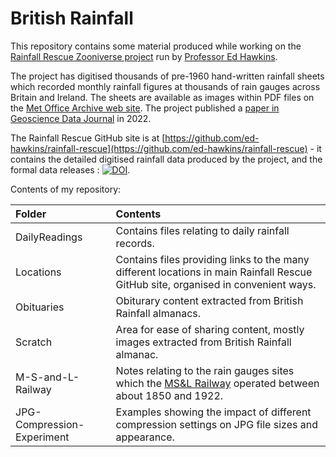# British Rainfall

This repository contains some material produced while working on the [Rainfall Rescue Zooniverse project](https://www.zooniverse.org/projects/edh/rainfall-rescue) run 
by [Professor Ed Hawkins](http://www.met.reading.ac.uk/~ed/home/index.php). 

The project has digitised thousands of pre-1960 hand-written rainfall sheets which recorded monthly rainfall figures at thousands of rain gauges across Britain and Ireland. The sheets are 
available as images within PDF files on the [Met Office Archive web site](https://digital.nmla.metoffice.gov.uk/). The project published a 
[paper in Geoscience Data Journal](https://rmets.onlinelibrary.wiley.com/doi/10.1002/gdj3.157) in 2022.

The Rainfall Rescue GitHub site is at [https://github.com/ed-hawkins/rainfall-rescue](https://github.com/ed-hawkins/rainfall-rescue) - it contains the detailed digitised rainfall data produced by the project, 
and the formal data releases : [![DOI](https://zenodo.org/badge/261481817.svg)](https://zenodo.org/badge/latestdoi/261481817).

Contents of my repository:

|Folder|Contents|
|:--|:--|
|DailyReadings|Contains files relating to daily rainfall records.|
|Locations|Contains files providing links to the many different locations in main Rainfall Rescue GitHub site, organised in convenient ways.|
|Obituaries|Obiturary content extracted from British Rainfall almanacs.|
|Scratch|Area for ease of sharing content, mostly images extracted from British Rainfall almanac.|
|M-S-and-L-Railway|Notes relating to the rain gauges sites which the [MS&L Railway](https://en.wikipedia.org/wiki/Manchester,_Sheffield_and_Lincolnshire_Railway) operated between about 1850 and 1922.
|JPG-Compression-Experiment|Examples showing the impact of different compression settings on JPG file sizes and appearance.|













